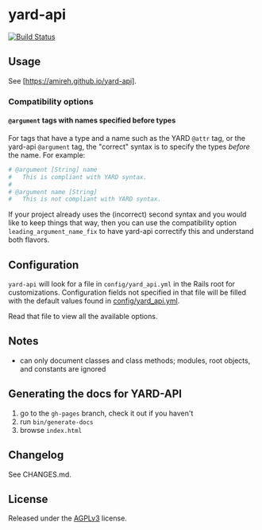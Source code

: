# yard-api

[![Build Status](https://travis-ci.org/amireh/yard-api.png)](https://travis-ci.org/amireh/yard-api)

## Usage

See [https://amireh.github.io/yard-api].

### Compatibility options

#### `@argument` tags with names specified before types

For tags that have a type and a name such as the YARD `@attr` tag, or the yard-api `@argument` tag, the "correct" syntax is to specify the types *before* the name. For example:

```ruby
# @argument [String] name
#   This is compliant with YARD syntax.
#
# @argument name [String]
#   This is not compliant with YARD syntax.
```

If your project already uses the (incorrect) second syntax and you would like to keep things that way, then you can use the compatibility option `leading_argument_name_fix` to have yard-api correctify this and understand both flavors.

## Configuration

`yard-api` will look for a file in `config/yard_api.yml` in the Rails root for customizations. Configuration fields not specified in that file will be filled with the default values found in [config/yard_api.yml](https://github.com/amireh/yard-api/blob/master/config/yard_api.yml).

Read that file to view all the available options.

## Notes

- can only document classes and class methods; modules, root objects, and constants are ignored

## Generating the docs for YARD-API

1. go to the `gh-pages` branch, check it out if you haven't
2. run `bin/generate-docs`
3. browse `index.html`

## Changelog

See CHANGES.md.

## License

Released under the [AGPLv3](http://www.gnu.org/licenses/agpl-3.0.html) license.
